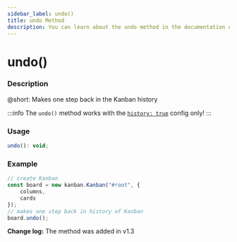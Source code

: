 ```yaml
---
sidebar_label: undo()
title: undo Method
description: You can learn about the undo method in the documentation of the DHTMLX JavaScript Kanban library. Browse developer guides and API reference, try out code examples and live demos, and download a free 30-day evaluation version of DHTMLX Kanban.
---
```


# undo()

### Description

@short: Makes one step back in the Kanban history

:::info
The `undo()` method works with the [`history: true`](api/config/js_kanban_history_config.md) config only!
:::

### Usage

~~~jsx {}
undo(): void;
~~~

### Example

~~~jsx {7}
// create Kanban
const board = new kanban.Kanban("#root", {
	columns,
	cards
});
// makes one step back in history of Kanban
board.undo();
~~~

**Change log:** The method was added in v1.3